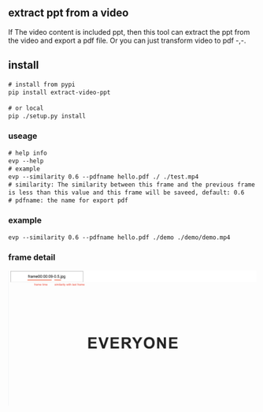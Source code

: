 ## extract ppt from a video

If The video content is included ppt, then this tool can extract the ppt from the video and export a pdf file. Or you can just transform video to pdf -,-.

## install
``` shell
# install from pypi
pip install extract-video-ppt

# or local
pip ./setup.py install
```

### useage
``` shell
# help info
evp --help
# example
evp --similarity 0.6 --pdfname hello.pdf ./ ./test.mp4
# similarity: The similarity between this frame and the previous frame is less than this value and this frame will be saveed, default: 0.6
# pdfname: the name for export pdf 
```

### example
``` shell
evp --similarity 0.6 --pdfname hello.pdf ./demo ./demo/demo.mp4
```

### frame detail
![alt frame detail](./demo/demo.png "frame detail")